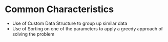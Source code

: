 # Common Characteristics 

- Use of Custom Data Structure to group up similar data
- Use of Sorting on one of the parameters to apply a greedy approach of solving the problem